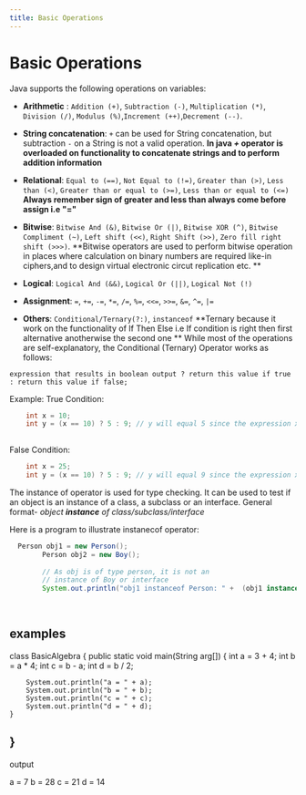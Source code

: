 ```yaml
---
title: Basic Operations
---
```

# Basic Operations

Java supports the following operations on variables:

*   __Arithmetic__ : `Addition (+)`, `Subtraction (-)`, `Multiplication (*)`, `Division (/)`, `Modulus (%)`,`Increment (++)`,`Decrement (--)`.
*   __String concatenation__: `+` can be used for String concatenation, but subtraction `-` on a String is not a valid operation.
 **In java ***+*** operator is overloaded on functionality to concatenate strings and to perform addition information**
*   __Relational__: `Equal to (==)`, `Not Equal to (!=)`, `Greater than (>)`, `Less than (<)`, `Greater than or equal to (>=)`, `Less than or equal to (<=)`
**Always remember sign of greater and less than always come before assign i.e "="**
*   __Bitwise__: `Bitwise And (&)`, `Bitwise Or (|)`, `Bitwise XOR (^)`, `Bitwise Compliment (~)`, `Left shift (<<)`, `Right Shift (>>)`, `Zero fill right shift (>>>)`.
**Bitwise operators are used to perform bitwise operation in places where calculation on binary numbers are required like-in ciphers,and to design virtual electronic circut replication etc. **
*   __Logical__: `Logical And (&&)`, `Logical Or (||)`, `Logical Not (!)`

*   __Assignment__: `=`, `+=`, `-=`, `*=`, `/=`, `%=`, `<<=`, `>>=`, `&=`, `^=`, `|=`

*   __Others__: `Conditional/Ternary(?:)`, `instanceof`
**Ternary because it work on the functionality of If Then Else i.e If condition is right then first alternative anotherwise the second one **
While most of the operations are self-explanatory, the Conditional (Ternary) Operator works as follows:

`expression that results in boolean output ? return this value if true : return this value if false;`

Example:
True Condition:

```java
    int x = 10;
    int y = (x == 10) ? 5 : 9; // y will equal 5 since the expression x == 10 evaluates to true
    
```

False Condition:

```java
    int x = 25;
    int y = (x == 10) ? 5 : 9; // y will equal 9 since the expression x == 10 evaluates to false
```

The instance of operator is used for type checking. It can be used to test if an object is an instance of a class, a subclass or an interface. General format-
*object **instance** of class/subclass/interface*

Here is a program to illustrate instanecof operator:
```Java
  Person obj1 = new Person();
        Person obj2 = new Boy();
 
        // As obj is of type person, it is not an
        // instance of Boy or interface
        System.out.println("obj1 instanceof Person: " +  (obj1 instanceof Person)); /*it returns true since obj1 is an instance of person */
                           
       
 ```
## examples
class BasicAlgebra
{
    public static void main(String arg[])
    {
        int a = 3 + 4;
        int b = a * 4;
        int c = b - a;
        int d = b / 2;
        
        System.out.println("a = " + a);
        System.out.println("b = " + b);
        System.out.println("c = " + c);
        System.out.println("d = " + d);    
    }
}
-------------------------------------------
output

a = 7
b = 28
c = 21
d = 14








